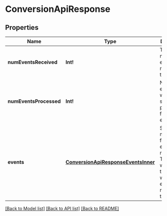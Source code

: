 # ConversionApiResponse

## Properties
Name | Type | Description | Notes
------------ | ------------- | ------------- | -------------
**numEventsReceived** | **Int!** | Total number of events received in the request. | [default to null]
**numEventsProcessed** | **Int!** | Number of events that were successfully processed from the events. | [default to null]
**events** | [**ConversionApiResponseEventsInner**](ConversionApiResponse_events_inner.md) | Specific messages for each event received. The order will match the order in which the events were received in the request. | [default to null]

[[Back to Model list]](../README.md#documentation-for-models) [[Back to API list]](../README.md#documentation-for-api-endpoints) [[Back to README]](../README.md)


